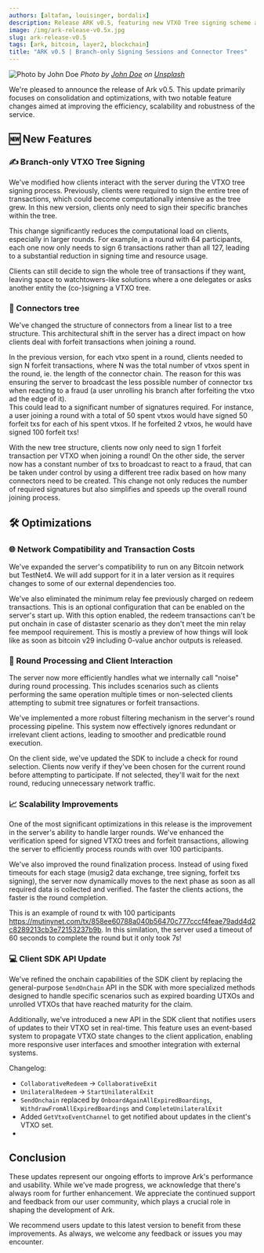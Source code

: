 ```yaml
---
authors: [altafan, louisinger, bordalix]
description: Release ARK v0.5, featuring new VTXO Tree signing scheme and Connector Tree.
image: /img/ark-release-v0.5x.jpg
slug: ark-release-v0.5
tags: [ark, bitcoin, layer2, blockchain]
title: "ARK v0.5 | Branch-only Signing Sessions and Connector Trees"
---
```


![Photo by John Doe](/img/ark-release-v0.5.jpg)
_Photo by [John Doe](https://unsplash.com/@johndoe) on [Unsplash](https://unsplash.com)_

We're pleased to announce the release of Ark v0.5. This update primarily focuses on consolidation and optimizations, with two notable feature changes aimed at improving the efficiency, scalability and robustness of the service.

## 🆕 New Features

### ✍️ Branch-only VTXO Tree Signing

We've modified how clients interact with the server during the VTXO tree signing process. Previously, clients were required to sign the entire tree of transactions, which could become computationally intensive as the tree grew. In this new version, clients only need to sign their specific branches within the tree.

This change significantly reduces the computational load on clients, especially in larger rounds. For example, in a round with 64 participants, each one now only needs to sign 6 transactions rather than all 127, leading to a substantial reduction in signing time and resource usage.

Clients can still decide to sign the whole tree of transactions if they want, leaving space to watchtowers-like solutions where a one delegates or asks another entity the (co-)signing a VTXO tree.

### 🔗 Connectors tree

We've changed the structure of connectors from a linear list to a tree structure. This architectural shift in the server has a direct impact on how clients deal with forfeit transactions when joining a round.

In the previous version, for each vtxo spent in a round, clients needed to sign N forfeit transactions, where N was the total number of vtxos spent in the round, ie. the length of the connector chain. The reason for this was ensuring the server to broadcast the less possible number of connector txs when reacting to a fraud (a user unrolling his branch after forfeiting the vtxo ad the edge of it).  
This could lead to a significant number of signatures required. For instance, a user joining a round with a total of 50 spent vtxos would have signed 50 forfeit txs for each of his spent vtxos. If he forfeited 2 vtxos, he would have signed 100 forfeit txs!

With the new tree structure, clients now only need to sign 1 forfeit transaction per VTXO when joining a round! On the other side, the server now has a constant number of txs to broadcast to react to a fraud, that can be taken under control by using a different tree radix based on how many connectors need to be created.
This change not only reduces the number of required signatures but also simplifies and speeds up the overall round joining process.


## 🛠️ Optimizations

### 🌐 Network Compatibility and Transaction Costs

We've expanded the server's compatibility to run on any Bitcoin network but TestNet4. We will add support for it in a later version as it requires changes to some of our external dependencies too.

We've also eliminated the minimum relay fee previously charged on redeem transactions. This is an optional configuration that can be enabled on the server's start up. With this option enabled, the redeem transactions can't be put onchain in case of distaster scenario as they don't meet the min relay fee mempool requirement. This is mostly a preview of how things will look like as soon as bitcoin v29 including 0-value anchor outputs is released.

### 🔄 Round Processing and Client Interaction

The server now more efficiently handles what we internally call "noise" during round processing. This includes scenarios such as clients performing the same operation multiple times or non-selected clients attempting to submit tree signatures or forfeit transactions.

We've implemented a more robust filtering mechanism in the server's round processing pipeline. This system now effectively ignores redundant or irrelevant client actions, leading to smoother and predicatble round execution.

On the client side, we've updated the SDK to include a check for round selection. Clients now verify if they've been chosen for the current round before attempting to participate. If not selected, they'll wait for the next round, reducing unnecessary network traffic.

### 📈 Scalability Improvements

One of the most significant optimizations in this release is the improvement in the server's ability to handle larger rounds. We've enhanced the verification speed for signed VTXO trees and forfeit transactions, allowing the server to efficiently process rounds with over 100 participants.

We've also improved the round finalization process. Instead of using fixed timeouts for each stage (musig2 data exchange, tree signing, forfeit txs signing), the server now dynamically moves to the next phase as soon as all required data is collected and verified. The faster the clients actions, the faster is the round completion. 

This is an example of round tx with 100 participants https://mutinynet.com/tx/858ee60788a040b56470c777cccf4feae79add4d2c8289213cb3e72153237b9b. In this similation, the server used a timeout of 60 seconds to complete the round but it only took 7s!

### 💻 Client SDK API Update

We've refined the onchain capabilities of the SDK client by replacing the general-purpose `SendOnChain` API in the SDK with more specialized methods designed to handle specific scenarios such as expired boarding UTXOs and unrolled VTXOs that have reached maturity for the claim.

Additionally, we've introduced a new API in the SDK client that notifies users of updates to their VTXO set in real-time. This feature uses an event-based system to propagate VTXO state changes to the client application, enabling more responsive user interfaces and smoother integration with external systems.

Changelog:
- `CollaborativeRedeem` -> `CollaborativeExit`
- `UnilateralRedeem` -> `StartUnilateralExit`
- `SendOnchain` replaced by `OnboardAgainAllExpiredBoardings`, `WithdrawFromAllExpiredBoardings` and `CompleteUnilateralExit`
- Added `GetVtxoEventChannel` to get notified about updates in the client's VTXO set.
- 
## Conclusion

These updates represent our ongoing efforts to improve Ark's performance and usability. While we've made progress, we acknowledge that there's always room for further enhancement. We appreciate the continued support and feedback from our user community, which plays a crucial role in shaping the development of Ark.

We recommend users update to this latest version to benefit from these improvements. As always, we welcome any feedback or issues you may encounter.